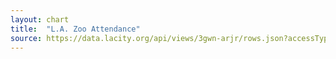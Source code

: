 ```yaml
---
layout: chart
title:  "L.A. Zoo Attendance"
source: https://data.lacity.org/api/views/3gwn-arjr/rows.json?accessType=DOWNLOAD
---
```

<div id='viz'></div>

<script>
  var rawData = [
    { date: '2012-13', attendance: 1506274 },
    { date: '2011-12', attendance: 1660450 },
    { date: '2010-11', attendance: 1543232 },
    { date: '2009-10', attendance: 1459080 },
    { date: '2008-09', attendance: 1556162 }
  ];

  var data = _.map(rawData, function (d) {
      var split = d.date.split('-');
      var year = split[0];
      var month = split[1];

      d.dateObject = new Date(year, month);

      return d;
    });

  var width = 800;
  var height = 200;
  var margin = {
    top: 20,
    right: 100,
    bottom: 40,
    left: 100
  };

  var svg = d3.select('#viz')
    .append('svg')
    .attr('width', (margin.left + margin.right + width))
    .attr('height', (margin.top + margin.bottom + height))
    .append('g')
    .attr('transform', 'translate('+ margin.left +','+ margin.top +')');

  var defs = svg.append('defs');

  var gradient = defs.append('linearGradient')
    .attr('id', 'gr')
    .attr('x1', 0)
    .attr('x2', 0)
    .attr('y1', 0)
    .attr('y2', 1)

    gradient.append("svg:stop")
      .attr("offset", "0%")
      .attr("stop-color", "#0099ff")
      .attr("stop-opacity", 1);
    gradient.append("svg:stop")
      .attr("offset", "100%")
      .attr("stop-color", "yellow")
      .attr("stop-opacity", 1);

  var x = d3.scaleTime()
    .domain([ _.first(data).dateObject, _.last(data).dateObject ])
    .range([0, width]);

  var attendanceValues = _.map(data, function (d) { return d.attendance; });
  var yMin = _.min( attendanceValues );
  var yMax = _.max( attendanceValues );
  var y = d3.scaleLinear()
    .domain([yMax, yMin])
    .range([0, height])
    .nice();

  var calcArea = d3.area()
    .x(function(d) { return x(d.dateObject); })
    .y0(height)
    .y1(function(d) { return y(d.attendance); })
    .curve( d3.curveLinear );

  var area = svg.append('path')
    .attr('d', calcArea(data))
    .style('fill', 'url(#gr)');

  var node = svg.selectAll('circle')
    .data(data)
    .enter()
    .append('circle')
    .attr('r', 3)
    .attr('cx', function (d) { return x(d.dateObject) })
    .attr('cy', function (d) { return y(d.attendance) });

  // Add the x Axis
  svg.append('g')
    .attr('transform', 'translate(0,' + height + ')')
    .call( d3.axisBottom(x).ticks(5) );

  // Add the y Axis
  svg.append("g")
    .call( d3.axisLeft(y).ticks(5) );

</script>
